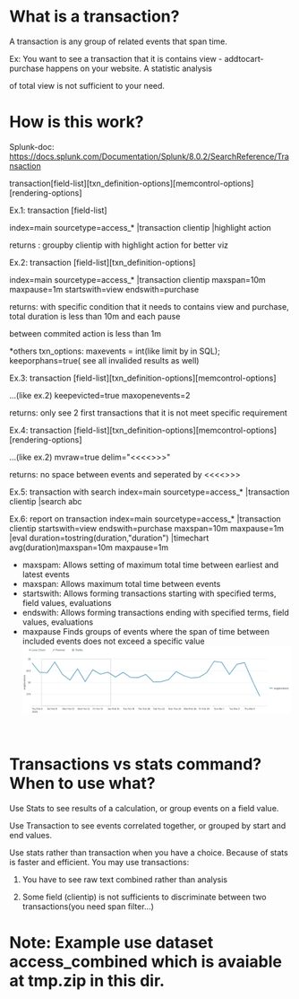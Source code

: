 # What is a transaction?
A transaction is any group of related events that span time. 

Ex: You want to see a transaction that it is contains view - addtocart- purchase happens on your website. A statistic analysis

of total view is not sufficient to your need.

# How is this work?
Splunk-doc: https://docs.splunk.com/Documentation/Splunk/8.0.2/SearchReference/Transaction

transaction[field-list][txn_definition-options][memcontrol-options][rendering-options]

Ex.1: transaction [field-list]

index=main sourcetype=access_* |transaction clientip |highlight action

returns : groupby clientip with highlight action for better viz

Ex.2: transaction [field-list][txn_definition-options]

index=main sourcetype=access_* |transaction clientip maxspan=10m maxpause=1m startswith=view endswith=purchase

returns: with specific condition that it needs to contains view and purchase, total duration is less than 10m and each pause

between commited action is less than 1m

*others txn_options: maxevents = int(like limit by in SQL); keeporphans=true( see all invalided results as well)

Ex.3: transaction [field-list][txn_definition-options][memcontrol-options]

...(like ex.2) keepevicted=true maxopenevents=2

returns: only see 2 first transactions that it is not meet specific requirement

Ex.4: transaction [field-list][txn_definition-options][memcontrol-options][rendering-options]

...(like ex.2) mvraw=true delim="<<<<>>>"

returns: no space between events and seperated by <<<<>>>

Ex.5: transaction with search
index=main sourcetype=access_* |transaction clientip |search abc

Ex.6: report on transaction
index=main sourcetype=access_* |transaction clientip startswith=view endswith=purchase maxspan=10m maxpause=1m
|eval duration=tostring(duration,"duration")
|timechart avg(duration)maxspan=10m maxpause=1m
* maxspam: Allows setting of maximum total time between earliest and latest events
* maxspan: Allows maximum total time between events
* startswith: Allows forming transactions starting with specified terms, field values, evaluations
* endswith: Allows forming transactions ending with specified terms, field values, evaluations
* maxpause Finds groups of events where the span of time between included events does not exceed a specific value
![](image./trans.png)
<img scr="image./trans.png">

# Transactions vs stats command? When to use what?
Use Stats to see results of a calculation, or group events on a field value. 

Use Transaction to see events correlated together, or grouped by start and end values.

Use stats rather than transaction when you have a choice. Because of stats is faster and efficient. You may use transactions:

1. You have to see raw text combined rather than analysis 

2. Some field (clientip) is not sufficients to discriminate between two transactions(you need span filter...)

# Note: Example use dataset access_combined which is avaiable at tmp.zip in this dir.

